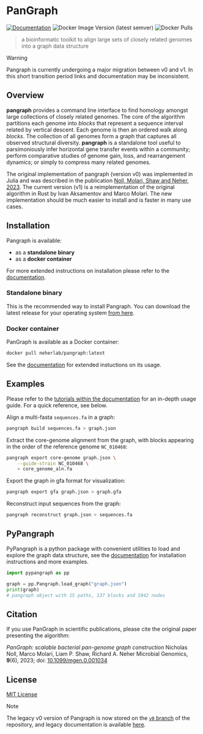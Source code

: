 # PanGraph

[![Documentation](https://img.shields.io/badge/Documentation-Link-blue.svg)](https://docs.pangraph.org/)
![Docker Image Version (latest semver)](https://img.shields.io/docker/v/neherlab/pangraph?label=docker)
![Docker Pulls](https://img.shields.io/docker/pulls/neherlab/pangraph)

> a bioinformatic toolkit to align large sets of closely related genomes into a graph data structure

> [!WARNING]
> Pangraph is currently undergoing a major migration between v0 and v1. In this short transition period links and documentation may be inconsistent.

## Overview

**pangraph** provides a command line interface to find homology amongst large collections of closely related genomes.
The core of the algorithm partitions each genome into _blocks_ that represent a sequence interval related by vertical descent.
Each genome is then an ordered walk along _blocks_. The collection of all genomes form a graph that captures all observed structural diversity.
**pangraph** is a standalone tool useful to parsimoniously infer horizontal gene transfer events within a community; perform comparative studies of genome gain, loss, and rearrangement dynamics; or simply to compress many related genomes.

The original implementation of pangraph (version v0) was implemented in Julia and was described in the publication [Noll, Molari, Shaw and Neher, 2023](https://www.microbiologyresearch.org/content/journal/mgen/10.1099/mgen.0.001034).
The current version (v1) is a reimplementation of the original algorithm in Rust by Ivan Aksamentov and Marco Molari.
The new implementation should be much easier to install and is faster in many use cases.

## Installation

Pangraph is available:
- as a **standalone binary**
- as a **docker container**

For more extended instructions on installation please refer to the [documentation](https://docs.pangraph.org/category/installation).

### Standalone binary

This is the recommended way to install Pangraph. You can download the latest release for your operating system [from here](https://docs.pangraph.org/installation/standalone).

### Docker container

PanGraph is available as a Docker container:

```bash
docker pull neherlab/pangraph:latest
```

See the [documentation](https://docs.pangraph.org/installation/with-docker) for extended instuctions on its usage.


## Examples

Please refer to the [tutorials within the documentation](https://docs.pangraph.org/category/tutorial) for an in-depth usage guide.
For a quick reference, see below.

Align a multi-fasta `sequences.fa` in a graph:
```bash
pangraph build sequences.fa > graph.json
```

Extract the core-genome alignment from the graph, with blocks appearing in the order of the reference genome `NC_010468`:
```bash
pangraph export core-genome graph.json \
    --guide-strain NC_010468 \
    > core_genome_aln.fa
```

Export the graph in gfa format for visualization:
```bash
pangraph export gfa graph.json > graph.gfa
```

Reconstruct input sequences from the graph:
```bash
pangraph reconstruct graph.json > sequences.fa
```

## PyPangraph

PyPangraph is a python package with convenient utilities to load and explore the graph data structure, see the [documentation](https://docs.pangraph.org/pypangraph/about-pypangraph) for installation instructions and more examples.

```python
import pypangraph as pp

graph = pp.Pangraph.load_graph("graph.json")
print(graph)
# pangraph object with 15 paths, 137 blocks and 1042 nodes
```


## Citation
If you use PanGraph in scientific publications, please cite the original paper presenting the algorithm:

*PanGraph: scalable bacterial pan-genome graph construction*
Nicholas Noll, Marco Molari, Liam P. Shaw, Richard A. Neher
Microbial Genomics, **9**(6), 2023; doi: [10.1099/mgen.0.001034](https://doi.org/10.1099/mgen.0.001034)


## License

[MIT License](LICENSE)

> [!NOTE]
> The legacy v0 version of Pangraph is now stored on the [`v0` branch](https://github.com/neherlab/pangraph/tree/v0) of the repository, and legacy documentation is available [here](https://v0.docs.pangraph.org/).